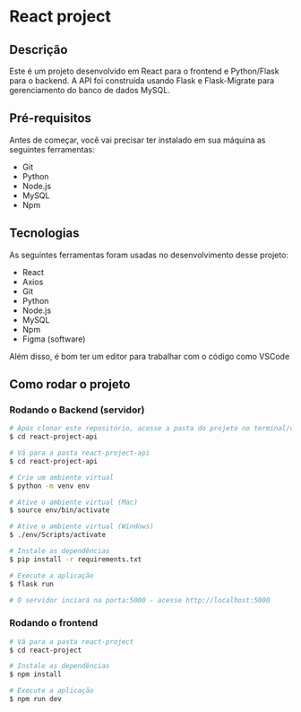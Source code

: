 # React project

## Descrição

Este é um projeto desenvolvido em React para o frontend e Python/Flask para o backend. A API foi construída usando Flask e Flask-Migrate para gerenciamento do banco de dados MySQL.

## Pré-requisitos

Antes de começar, você vai precisar ter instalado em sua máquina as seguintes ferramentas:
- Git
- Python
- Node.js
- MySQL
- Npm

## Tecnologias

As seguintes ferramentas foram usadas no desenvolvimento desse projeto:
- React
- Axios
- Git
- Python
- Node.js
- MySQL
- Npm
- Figma (software)

Além disso, é bom ter um editor para trabalhar com o código como VSCode

## Como rodar o projeto

### Rodando o Backend (servidor)

```bash
# Após clonar este repositório, acesse a pasta do projeto no terminal/cmd
$ cd react-project-api

# Vá para a pasta react-project-api
$ cd react-project-api

# Crie um ambiente virtual
$ python -m venv env

# Ative o ambiente virtual (Mac)
$ source env/bin/activate

# Ative o ambiente virtual (Windows)
$ ./env/Scripts/activate

# Instale as dependências
$ pip install -r requirements.txt

# Execute a aplicação
$ flask run

# O servidor inciará na porta:5000 - acesse http://localhost:5000
```

### Rodando o frontend

```bash
# Vá para a pasta react-project
$ cd react-project

# Instale as dependências
$ npm install

# Execute a aplicação
$ npm run dev
